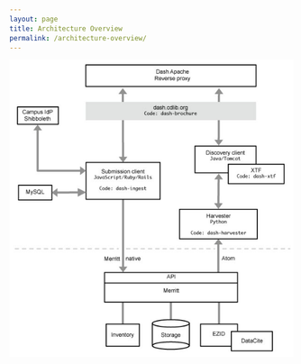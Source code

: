 ```yaml
---
layout: page
title: Architecture Overview
permalink: /architecture-overview/
---
```



![Dash Architecture](https://raw.githubusercontent.com/CDLUC3/dash/gh-pages/docs/dash-architecture.jpg)
